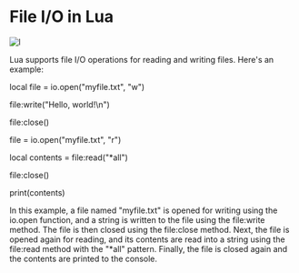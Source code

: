  # File I/O in Lua

![l](https://user-images.githubusercontent.com/116082827/234808026-b4eeb72b-f12d-4ecd-8dfa-915c6b64ee21.jpeg)


Lua supports file I/O operations for reading and writing files. Here's an example:



local file = io.open("myfile.txt", "w")

file:write("Hello, world!\n")

file:close()



file = io.open("myfile.txt", "r")

local contents = file:read("*all")

file:close()



print(contents)

In this example, a file named "myfile.txt" is opened for writing using the io.open function, and a string is written to the file using the file:write method. The file is then closed using the file:close method. Next, the file is opened again for reading, and its contents are read into a string using the file:read method with the "*all" pattern. Finally, the file is closed again and the contents are printed to the console.







